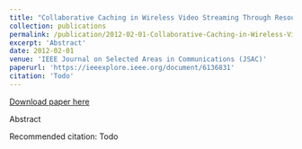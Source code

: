 ```yaml
---
title: "Collaborative Caching in Wireless Video Streaming Through Resource Auctions"
collection: publications
permalink: /publication/2012-02-01-Collaborative-Caching-in-Wireless-Video-Streaming-Through-Resource-Auctions
excerpt: 'Abstract'
date: 2012-02-01
venue: 'IEEE Journal on Selected Areas in Communications (JSAC)'
paperurl: 'https://ieeexplore.ieee.org/document/6136831'
citation: 'Todo'
---
```


<a href='https://ieeexplore.ieee.org/document/6136831'>Download paper here</a>

Abstract

Recommended citation: Todo
